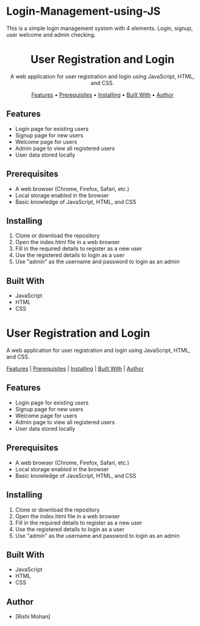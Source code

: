 # Login-Management-using-JS
This is a simple login management system with 4 elements. Login, signup, user welcome and admin checking.
<h1 align="center">User Registration and Login</h1>

<p align="center">A web application for user registration and login using JavaScript, HTML, and CSS.</p>

<p align="center">
  <a href="#features">Features</a> •
  <a href="#prerequisites">Prerequisites</a> •
  <a href="#installing">Installing</a> •
  <a href="#built-with">Built With</a> •
  <a href="#author">Author</a>
</p>

## Features

- Login page for existing users
- Signup page for new users
- Welcome page for users
- Admin page to view all registered users
- User data stored locally

## Prerequisites

- A web browser (Chrome, Firefox, Safari, etc.)
- Local storage enabled in the browser
- Basic knowledge of JavaScript, HTML, and CSS

## Installing

1. Clone or download the repository
2. Open the index.html file in a web browser
3. Fill in the required details to register as a new user
4. Use the registered details to login as a user
5. Use "admin" as the username and password to login as an admin

## Built With

- JavaScript
- HTML
- CSS

# User Registration and Login

A web application for user registration and login using JavaScript, HTML, and CSS.

[Features](#features) | [Prerequisites](#prerequisites) | [Installing](#installing) | [Built With](#built-with) | [Author](#author)

## Features

- Login page for existing users
- Signup page for new users
- Welcome page for users
- Admin page to view all registered users
- User data stored locally

## Prerequisites

- A web browser (Chrome, Firefox, Safari, etc.)
- Local storage enabled in the browser
- Basic knowledge of JavaScript, HTML, and CSS

## Installing

1. Clone or download the repository
2. Open the index.html file in a web browser
3. Fill in the required details to register as a new user
4. Use the registered details to login as a user
5. Use "admin" as the username and password to login as an admin

## Built With

- JavaScript
- HTML
- CSS

## Author

- [Rishi Mohan]
